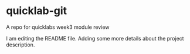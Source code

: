 # quicklab-git
A repo for quicklabs week3 module review

I am editing the README file. Adding some more details about the project description.

